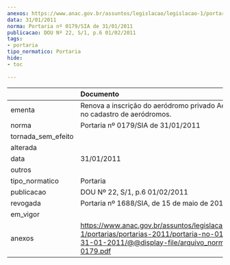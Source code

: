 ```yaml
---
anexos: https://www.anac.gov.br/assuntos/legislacao/legislacao-1/portarias/portarias-2011/portaria-no-0179-sia-de-31-01-2011/@@display-file/arquivo_norma/PA2011-0179.pdf
data: 31/01/2011
norma: Portaria nº 0179/SIA de 31/01/2011
publicacao: DOU Nº 22, S/1, p.6 01/02/2011
tags:
- portaria
tipo_normatico: Portaria
hide: 
- toc 
 
---
```


|                    | Documento                                                                                                                                                         |
|:-------------------|:------------------------------------------------------------------------------------------------------------------------------------------------------------------|
| ementa             | Renova a inscrição do aeródromo privado Aeromis (RS) no cadastro de aeródromos.                                                                                   |
| norma              | Portaria nº 0179/SIA de 31/01/2011                                                                                                                                |
| tornada_sem_efeito |                                                                                                                                                                   |
| alterada           |                                                                                                                                                                   |
| data               | 31/01/2011                                                                                                                                                        |
| outros             |                                                                                                                                                                   |
| tipo_normatico     | Portaria                                                                                                                                                          |
| publicacao         | DOU Nº 22, S/1, p.6 01/02/2011                                                                                                                                    |
| revogada           | Portaria nº 1688/SIA, de 15 de maio de 2017.                                                                                                                      |
| em_vigor           |                                                                                                                                                                   |
| anexos             | https://www.anac.gov.br/assuntos/legislacao/legislacao-1/portarias/portarias-2011/portaria-no-0179-sia-de-31-01-2011/@@display-file/arquivo_norma/PA2011-0179.pdf |